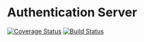 # Authentication Server

[![Coverage Status](https://coveralls.io/repos/github/abaeve/auth-srv/badge.svg?branch=master)](https://coveralls.io/github/abaeve/auth-srv?branch=master)
[![Build Status](https://travis-ci.org/abaeve/auth-srv.svg?branch=master)](https://travis-ci.org/abaeve/auth-srv)